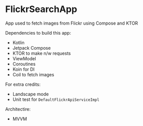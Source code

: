 # FlickrSearchApp
App used to fetch images from Flickr using Compose and KTOR

Dependencies to build this app:

- Kotlin
- Jetpack Compose
- KTOR to make n/w requests
- ViewModel
- Coroutines
- Koin for DI
- Coil to fetch images

For extra credits:

- Landscape mode
- Unit test for `DefaultFlickrApiServiceImpl`

Architectire:

- MVVM





